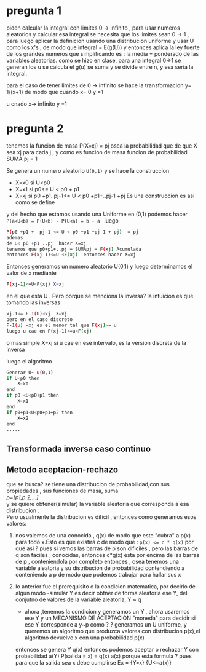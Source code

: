 #  pregunta 1
piden calcular la integral con limites 0 → infinito , para usar numeros aleatorios y calcular esa integral se necesita que los limites sean 0 → 1 , para luego aplicar la definicion usando una distribucion uniforme y usar U como los x's , de modo que integral = E(g(U))
y entonces aplica la ley fuerte de los grandes numeros que simplificando es : la media = ponderado de las variables aleatorias.
como se hizo en clase, para una integral 0→1 se generan los u se calcula el g(u) se suma y se divide entre n, y esa seria la integral.

para el caso de tener limites de 0 → infinito se hace la transformacion y= 1/(x+1) de modo que cuando x= 0  y =1

u cnado x→ infinito  y =1


# pregunta 2
tenemos la funcion de masa P(X=xj) = pj osea la probabilidad que de que X sea xj para cada j  , y como es funcion de masa funcion de probabilidad SUMA pj = 1

Se genera un numero aleatorio ``U(0,1)`` y se hace la construccion 
-  X=x0 si U<p0
- X=x1 si p0<= U < p0 + p1
- X=xj si p0 +p1..pj-1<= U < p0 +p1+..pj-1 +pj
Es una construccion es asi como se define

y del hecho que estamos usando una Uniforme en (0,1) podemos hacer ``P(a<U<b) = P(U<b) - P(U<a) = b - a ``
luego
```bash
P(p0 +p1 +  pj-1 <= U < p0 +p1 +pj-1 + pj)  = pj
ademas 
de U< p0 +p1 ..pj  hacer X=xj
tenemos que p0+p1+..pj = SUMApj = F(xj) Acumulada
entonces F(xj-1)<=U <F(xj)  entonces hacer X=xj
```
Entonces generamos un numero aleatorio U(0,1)
y luego determinamos el valor de x mediante
```bash
F(xj-1)<=U<F(xj) X=xj
```
en el que esta U . Pero porque se menciona la inversa?
la intuicion es que tomando las inversas
```bash
xj-1<= F-1(U)<xj  X=xj
pero en el caso discreto
F-1(u) =xj es el menor tal que F(xj)>= u
luego u cae en F(xj-1)<=u<F(xj)
```
o mas simple X=xj si u cae en ese intervalo, es la version discreta de la inversa

luego el algoritmo
```bash
Generar U~ u(0,1)
if U<p0 then 
    X←xo
end
if p0 <U<p0+p1 then
    X←x1
end
if p0+p1<U<p0+p1+p2 then
    X←x2
end
.....
```

## Transformada inversa caso continuo

## Metodo aceptacion-rechazo
que se busca? se tiene una distribucion de probabilidad,con sus propiedades , sus funciones de masa, suma <br>
*p=[p1,p 2,...]* <br>
y se quiere  obtener(simular) la variable aleatoria que corresponda a esa distribucion .
<br>Pero usualmente la distribucion es dificil , entonces como generamos esos valores: 
1. nos valemos de una conocida , q(x) de modo que este "cubra" a p(x) para todo x.Esto es que existirá c de modo que :
    ``p(x) <= c * q(x)``  por que asi ?
    pues si vemos las barras de p son dificiles , pero las barras de q son faciles , conocidas, entonces c*g(x) esta por encima de las barras de p , conteniendola por completo entonces , osea tenemos una variable aleatoria y su distribucion de probabilidad contendiendo a conteniendo a p de modo que podemos trabajar para hallar sus x
2. 
    lo anterior fue el prerequisito  o la condicion matematica, por decirlo de algun modo 
    -simular Y es decir obtner de forma aleatoria ese Y, del conjutno de valores de la variable aleatoria, Y ~ q  
    - ahora ,tenemos la condicion y generamos un Y , ahora usaremos ese Y y un MECANISMO DE ACEPTACION "moneda" para decidir si ese Y corresponde a y~p como ? ? 
    generamos un U uniforme,
    y queremos un algoritmo que produzca valores con distribucion p(x),el algoritmo devuelve x con una probabilidad p(x)

    entonces se genera Y  q(x) entonces podemos aceptar o rechazar Y con probabilidad a(Y) 
    P(salida = x) = q(x) a(x)
    porque esta formula ? pues para que la salida sea x debe cumplirse
    Ex = {Y=x} {U<=a(x)}





